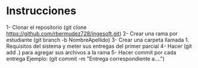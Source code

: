 # Instrucciones

1- Clonar el repositorio (git clone https://github.com/rbermudez728/ingesoft.git)
2- Crear una rama por estudiante (git branch -b NombreApellido)
3- Crear una carpeta llamada 1. Requisitos del sistema y meter sus entregas del primer parcial 
4- Hacer (git add .) para agregar sus archivos a la rama
5- Hacer commit por cada entrega Ejemplo: (git commit -m "Entrega correspondiente a....")
